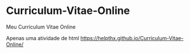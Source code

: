 # Curriculum-Vitae-Online
Meu Curriculum Vitae Online

Apenas uma atividade de html 
 https://helpthx.github.io/Curriculum-Vitae-Online/
